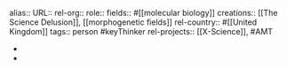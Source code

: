 alias::
URL::
rel-org::
role::
fields:: #[[molecular biology]]
creations:: [[The Science Delusion]], [[morphogenetic fields]]
rel-country:: #[[United Kingdom]]
tags:: person #keyThinker
rel-projects:: [[X-Science]], #AMT



-
-
